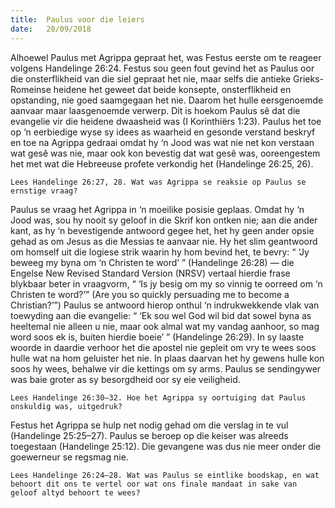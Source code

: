 ```yaml
---
title:  Paulus voor die leiers
date:   20/09/2018
---
```


Alhoewel Paulus met Agrippa gepraat het, was Festus eerste om te reageer volgens Handelinge 26:24. Festus sou geen fout gevind het as Paulus oor die onsterflikheid van die siel gepraat het nie, maar selfs die antieke Grieks-Romeinse heidene het geweet dat beide konsepte, onsterflikheid en opstanding, nie goed saamgegaan het nie. Daarom het hulle eersgenoemde aanvaar maar laasgenoemde verwerp. Dit is hoekom Paulus sê dat die evangelie vir die heidene dwaasheid was (I Korinthiërs 1:23). Paulus het toe op ‘n eerbiedige wyse sy idees as waarheid en gesonde verstand beskryf en toe na Agrippa gedraai omdat hy ‘n Jood was wat nie net kon verstaan wat gesê was nie, maar ook kon bevestig dat wat gesê was, ooreengestem het met wat die Hebreeuse profete verkondig het (Handelinge 26:25, 26).

`Lees Handelinge 26:27, 28. Wat was Agrippa se reaksie op Paulus se ernstige vraag?`

Paulus se vraag het Agrippa in ‘n moeilike posisie geplaas. Omdat hy ‘n Jood was, sou hy nooit sy geloof in die Skrif kon ontken nie; aan die ander kant, as hy ‘n bevestigende antwoord gegee het, het hy geen ander opsie gehad as om Jesus as die Messias te aanvaar nie. Hy het slim geantwoord om homself uit die logiese strik waarin hy hom bevind het, te bevry: “ ‘Jy beweeg my byna om ‘n Christen te word’ ” (Handelinge 26:28) — die Engelse New Revised Standard Version (NRSV) vertaal hierdie frase blykbaar beter in vraagvorm, “ ‘Is jy besig om my so vinnig te oorreed om ‘n Christen te word?’” (Are you so quickly persuading me to become a Christian?’”) Paulus se antwoord hierop onthul ‘n indrukwekkende vlak van toewyding aan die evangelie: “ ‘Ek sou wel God wil bid dat sowel byna as heeltemal nie alleen u nie, maar ook almal wat my vandag aanhoor, so mag word soos ek is, buiten hierdie boeie’ ” (Handelinge 26:29). In sy laaste woorde in daardie verhoor het die apostel nie gepleit om vry te wees soos hulle wat na hom geluister het nie. In plaas daarvan het hy gewens hulle kon soos hy wees, behalwe vir die kettings om sy arms. Paulus se sendingywer was baie groter as sy besorgdheid oor sy eie veiligheid.

`Lees Handelinge 26:30–32. Hoe het Agrippa sy oortuiging dat Paulus onskuldig was, uitgedruk?`

Festus het Agrippa se hulp net nodig gehad om die verslag in te vul (Handelinge 25:25–27). Paulus se beroep op die keiser was alreeds toegestaan (Handelinge 25:12). Die gevangene was dus nie meer onder die goewerneur se regsmag nie.

`Lees Handelinge 26:24–28. Wat was Paulus se eintlike boodskap, en wat behoort dit ons te vertel oor wat ons finale mandaat in sake van geloof altyd behoort te wees?`